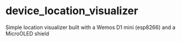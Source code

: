 # device_location_visualizer
Simple location visualizer built with a Wemos D1 mini (esp8266) and a MicroOLED shield
